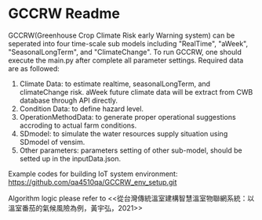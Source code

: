# GCCRW Readme

GCCRW(Greenhouse Crop Climate Risk early Warning system) can be seperated into four time-scale sub models including "RealTime", "aWeek", "SeasonalLongTerm", and "ClimateChange". To run GCCRW, one should execute the main.py after complete all parameter settings. Required data are as followed:
1. Climate Data: to estimate realtime, seasonalLongTerm, and climateChange risk. aWeek future climate data will be extract from CWB database through API directly. 
2. Condition Data: to define hazard level.
3. OperationMethodData: to generate proper operational suggestions accroding to actual farm conditions.
4. SDmodel: to simulate the water resources supply situation using SDmodel of vensim.
5. Other parameters: parameters setting of other sub-model, should be setted up in the inputData.json.

Example codes for building IoT system environment: https://github.com/qa4510qa/GCCRW_env_setup.git

Algorithm logic please refer to <<從台灣傳統溫室建構智慧溫室物聯網系統：以溫室番茄的氣候風險為例，黃宇弘，2021>>